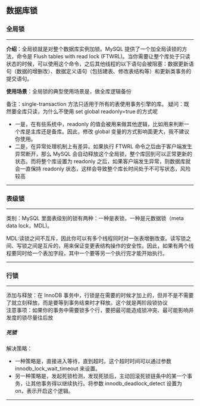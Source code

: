 ## 数据库锁  

### 全局锁
***  
**介绍**：全局锁就是对整个数据库实例加锁。MySQL 提供了一个加全局读锁的方法，命令是 Flush tables with read lock (FTWRL)。当你需要让整个库处于只读状态的时候，可以使用这个命令，之后其他线程的以下语句会被阻塞：数据更新语句（数据的增删改）、数据定义语句（包括建表、修改表结构等）和更新类事务的提交语句。  

**使用场景**：全局锁的典型使用场景是，做全库逻辑备份  

备注：single-transaction 方法只适用于所有的表使用事务引擎的库。 
疑问：既然要全库只读，为什么不使用 set global readonly=true 的方式呢  
* 一是，在有些系统中，readonly 的值会被用来做其他逻辑，比如用来判断一个库是主库还是备库。因此，修改 global 变量的方式影响面更大，我不建议你使用。  
* 二是，在异常处理机制上有差异。如果执行 FTWRL 命令之后由于客户端发生异常断开，那么 MySQL 会自动释放这个全局锁，整个库回到可以正常更新的状态。而将整个库设置为 readonly 之后，如果客户端发生异常，则数据库就会一直保持 readonly 状态，这样会导致整个库长时间处于不可写状态，风险较高
***  
### 表级锁
***
类别：MySQL 里面表级别的锁有两种：一种是表锁，一种是元数据锁（meta data lock，MDL)。  

MDL:读锁之间不互斥，因此你可以有多个线程同时对一张表增删改查。读写锁之间、写锁之间是互斥的，用来保证变更表结构操作的安全性。因此，如果有两个线程要同时给一个表加字段，其中一个要等另一个执行完才能开始执行。
***
### 行锁
***
添加与释放：在 InnoDB 事务中，行锁是在需要的时候才加上的，但并不是不需要了就立刻释放，而是要等到事务结束时才释放。这个就是两阶段锁协议  
注意事项：如果你的事务中需要锁多个行，要把最可能造成锁冲突、最可能影响并发度的锁尽量往后放  

##### 死锁  
解决策略：
* 一种策略是，直接进入等待，直到超时。这个超时时间可以通过参数 innodb_lock_wait_timeout 来设置。  
* 另一种策略是，发起死锁检测，发现死锁后，主动回滚死锁链条中的某一个事务，让其他事务得以继续执行。将参数 innodb_deadlock_detect 设置为 on，表示开启这个逻辑。
  
***